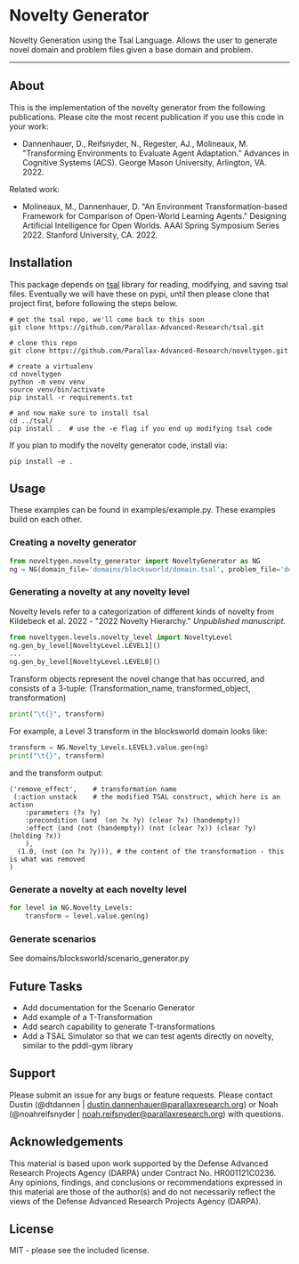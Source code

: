 # Novelty Generator

Novelty Generation using the Tsal Language. Allows the user to generate novel domain and problem
files given a base domain and problem. 

***

## About

This is the implementation of the novelty generator from the following publications. Please cite the most recent publication if you use this code in your work:
* Dannenhauer, D., Reifsnyder, N., Regester, AJ., Molineaux, M. "Transforming Environments to Evaluate Agent Adaptation." Advances in Cognitive Systems (ACS). George Mason University, Arlington, VA. 2022.

Related work:

* Molineaux, M., Dannenhauer, D. "An Environment Transformation-based Framework for Comparison of Open-World Learning Agents." Designing Artificial Intelligence for Open Worlds. AAAI Spring Symposium Series 2022. Stanford University, CA. 2022. 

## Installation
This package depends on [tsal](https://github.com/Parallax-Advanced-Research/tsal) library for reading, modifying, and saving tsal files. Eventually we will have these on pypi, until then please clone that project first, before following the steps below.
```commandline
# get the tsal repo, we'll come back to this soon
git clone https://github.com/Parallax-Advanced-Research/tsal.git

# clone this repo
git clone https://github.com/Parallax-Advanced-Research/noveltygen.git

# create a virtualenv
cd noveltygen
python -m venv venv
source venv/bin/activate
pip install -r requirements.txt

# and now make sure to install tsal
cd ../tsal/
pip install .  # use the -e flag if you end up modifying tsal code
```

If you plan to modify the novelty generator code, install via:

```commandline
pip install -e .
```

## Usage

These examples can be found in examples/example.py. These examples build on each other.

### Creating a novelty generator
```python
from noveltygen.novelty_generator import NoveltyGenerator as NG
ng = NG(domain_file='domains/blocksworld/domain.tsal', problem_file='domains/blocksworld/problem.tsal')
```

### Generating a novelty at any novelty level

Novelty levels refer to a categorization of different kinds of novelty from Kildebeck et al. 2022 - "2022 Novelty Hierarchy." *Unpublished manuscript.*

```python
from noveltygen.levels.novelty_level import NoveltyLevel
ng.gen_by_level[NoveltyLevel.LEVEL1]()
...
ng.gen_by_level[NoveltyLevel.LEVEL8]()
```

Transform objects represent the novel change that has occurred, and consists of a 3-tuple: (Transformation_name, transformed_object, transformation)

```python 
print("\t{}", transform)
```

For example, a Level 3 transform in the blocksworld domain looks like:

```python
transform = NG.Novelty_Levels.LEVEL3.value.gen(ng)
print("\t{}", transform)
```
and the transform output:
```
('remove_effect',    # transformation name
 (:action unstack    # the modified TSAL construct, which here is an action
	:parameters (?x ?y)
	:precondition (and  (on ?x ?y) (clear ?x) (handempty))
	:effect (and (not (handempty)) (not (clear ?x)) (clear ?y) (holding ?x))
	), 
  (1.0, (not (on ?x ?y))), # the content of the transformation - this is what was removed
)
```

### Generate a novelty at each novelty level
```python
for level in NG.Novelty_Levels:  
    transform = level.value.gen(ng)
```

### Generate scenarios 

See domains/blocksworld/scenario_generator.py

## Future Tasks
- Add documentation for the Scenario Generator
- Add example of a T-Transformation
- Add search capability to generate T-transformations
- Add a TSAL Simulator so that we can test agents directly on novelty, similar to the pddl-gym library


## Support
Please submit an issue for any bugs or feature requests. Please contact Dustin (@dtdannen | dustin.dannenhauer@parallaxresearch.org) or Noah (@noahreifsnyder | noah.reifsnyder@parallaxresearch.org) with questions.

## Acknowledgements
This material is based upon work supported by the Defense Advanced Research Projects Agency (DARPA) under Contract No. HR001121C0236. Any opinions, findings, and conclusions or recommendations expressed in this material are those of the author(s) and do not necessarily reflect the views of the Defense Advanced Research Projects Agency (DARPA).


## License
MIT - please see the included license.